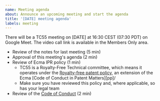 ```yaml
---
name: Meeting agenda
about: Announce an upcoming meeting and start the agenda
title: '[DATE] meeting agenda'
labels: meeting
---
```


<!-- Don't forget to edit the date in the title too! -->

There will be a TC55 meeting on [DATE] at 16:30 CEST (07:30 PDT) on Google Meet. The video call link is available in the Members Only area.

- Review of the notes for last meeting (5 min)
- Approval of this meeting's agenda (2 min)
- Review of Ecma IPR policy (1 min)
    - TC55 is a Royalty-Free Technical committee, which means it operates under the [Royalty-free patent policy][rfp], an extension of the Ecma [Code of Conduct in Patent Matters][pp]/
    - Make sure you have reviewed this policy and, where applicable, so has your legal team
- Review of the [Code of Conduct][coc] (2 min)


[rfp]: https://ecma-international.org/policies/by-ipr/royalty-free-patent-policy-extension-option/
[patent]: https://ecma-international.org/policies/by-ipr/code-of-conduct-in-patent-matters/
[coc]: https://github.com/WinterTC55/.github/tree/main/CODE_OF_CONDUCT.md
